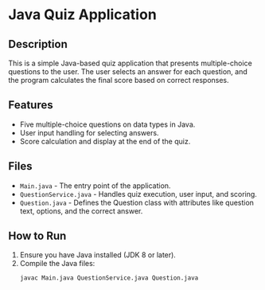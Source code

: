 # Java Quiz Application

## Description
This is a simple Java-based quiz application that presents multiple-choice questions to the user. The user selects an answer for each question, and the program calculates the final score based on correct responses.

## Features
- Five multiple-choice questions on data types in Java.
- User input handling for selecting answers.
- Score calculation and display at the end of the quiz.

## Files
- `Main.java` - The entry point of the application.
- `QuestionService.java` - Handles quiz execution, user input, and scoring.
- `Question.java` - Defines the Question class with attributes like question text, options, and the correct answer.

## How to Run
1. Ensure you have Java installed (JDK 8 or later).
2. Compile the Java files:
   ```sh
   javac Main.java QuestionService.java Question.java
